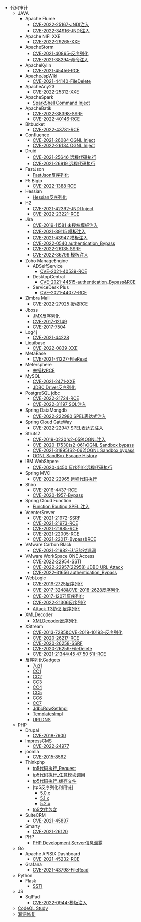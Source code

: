 - 代码审计
  - JAVA
    - Apache Flume
      - [CVE-2022-25167-JNDI注入](./Java/Apache%20Flume/CVE-2022-25167/CVE-2022-25167.md)
      - [CVE-2022-34916-JNDI注入](./Java/Apache%20Flume/CVE-2022-34916/CVE-2022-34916.md)
    - Apache NIFI XXE
      - [CVE-2022-29265-XXE](./Java/Apache%20Nifi/CVE-2022-29265/CVE-2022-29265.md)
    - ApacheStorm
      - [CVE-2021-40865-反序列化](./Java/ApacheStorm/CVE-2021-40865/CVE-2021-40865.md)
      - [CVE-2021-38294-命令注入](./Java/ApacheStorm/CVE-2021-38294/CVE-2021-38294.md)
    - ApacheKylin
      - [CVE-2021-45456-RCE](./Java/ApacheKylin/CVE-2021-45456/CVE-2021-45456.md)
    - ApacheJspWiki
      - [CVE-2021-44140-FileDelete](./Java/ApacheJspWiki/CVE-2021-44140/CVE-2021-44140.md)
    - ApacheAny23
      - [CVE-2022-25312-XXE](./Java/ApacheAny23/CVE-2022-25312/CVE-2022-25312.md)
    - ApacheSpark
      - [SparkShell Command Inject](./Java/ApacheSpark/SparkShell%20Commd%20Inject/SparkShell%20Commd%20Inject.md)
    - ApacheBatik
      - [CVE-2022-38398-SSRF](./Java/Apache%20Batik/CVE-2022-38398/CVE-2022-38398.md)
      - [CVE-2022-40146-RCE](./Java/Apache%20Batik/CVE-2022-40146/CVE-2022-40146.md)
    - Bitbucket 
      - [CVE-2022-43781-RCE](./Java/Bitbucket/CVE-2022%E2%80%9343781/CVE-2022%E2%80%9343781.md)
    - Confluence
      - [CVE-2021-26084 OGNL Inject](./Java/Confluence/CVE-2021-26084/CVE-2021-26084.md)
      - [CVE-2022-26134 OGNL Inject](./Java/Confluence/CVE-2022-26134/CVE-2022-26134.md)
    - Druid
      - [CVE-2021-25646 远程代码执行](./Java/ApacheDruid/CVE-2021-25646/CVE-2021-25646.md)
      - [CVE-2021-26919 远程代码执行](./Java/ApacheDruid/CVE-2021-26919/CVE-2021-26919.md)
    - FastJson
      - [FastJson反序列化](./Java/FastJson/FastJson反序列化.md)
    - F5 Bigip
      - [CVE-2022-1388 RCE](./Java/F5%20BigIP/CVE-2022-1388/CVE-2022-1388.md)
    - Hessian
      - [Hessian反序列化](./Java/Hessian/Hessian反序列化/Hessian反序列化.md)
    - H2
      - [CVE-2021-42392-JNDI Inject](./Java/H2/CVE-2021-42392/CVE-2021-42392.md)
      - [CVE-2022-23221-RCE](./Java/H2/CVE-2022-23221/CVE-2022-23221.md)
    - Jira
      - [CVE-2019-11581 未授权模板注入](./Java/Jira/CVE-2019-11581-%E6%9C%AA%E6%8E%88%E6%9D%83SSTI/CVE-2019-11581%20%E6%9C%AA%E6%8E%88%E6%9D%83%E6%A8%A1%E6%9D%BF%E6%B3%A8%E5%85%A5.md)
      - [CVE-2021-39115 模板注入](./Java/jira/CVE-2021-39115-模板注入/CVE-2021-39115-模板注入.md)
      - [CVE-2021-43947 模板注入](./Java/jira/CVE-2021-43947-%E6%A8%A1%E6%9D%BF%E6%B3%A8%E5%85%A5/CVE-2021-43947-%E6%A8%A1%E6%9D%BF%E6%B3%A8%E5%85%A5.md)
      - [CVE-2022-0540 authentication_Bypass](./Java/Jira/CVE-2022-0540-AuthenticationBypass/CVE-2022-0540.md)
      - [CVE-2022-26135 SSRF](./Java/jira/CVE-2022-26135-SSRF/CVE-2022-26135.md)
      - [CVE-2022-36799 模板注入](./Java/Jira/CVE-2022-36799-%E6%A8%A1%E6%9D%BF%E6%B3%A8%E5%85%A5/CVE-2022-36799.md)
    - Zoho ManageEngine 
      - ADSelfService
        - [CVE-2021-40539-RCE](./Java/Zoho%20ManageEngine/ADSelfService/CVE-2021-40539-%E6%9C%AA%E6%8E%88%E6%9D%83%E8%BF%9C%E7%A8%8B%E5%91%BD%E4%BB%A4%E6%89%A7%E8%A1%8C/CVE-2021-40539-%E6%9C%AA%E6%8E%88%E6%9D%83%E8%BF%9C%E7%A8%8B%E5%91%BD%E4%BB%A4%E6%89%A7%E8%A1%8C.md)
      - DesktopCentral
        - [CVE-2021-44515-authentication_Bypass&RCE](./JAVA/Zoho%20ManageEngine/DesktopCentral/CVE-2021-44515/CVE-2021-44515.md)
      - ServiceDesk Plus
        - [CVE-2021-44077-RCE](./Java/Zoho%20ManageEngine/ServiceDesk%20Plus/CVE-2021-44077/CVE-2021-44077-RCE.md)
    - Zimbra Mail
      - [CVE-2022-27925 授权RCE](./Java/Zimbra/CVE-2022-27925/CVE-2022-27925.md)
    - Jboss
      - [JMX反序列化](./Java/Jboss/JMX反序列化/JMX反序列化.md)
      - [CVE-2017-12149](./Java/Jboss/CVE-2017-12149%E5%8F%8D%E5%BA%8F%E5%88%97%E5%8C%96/CVE-2017-12149.md)
      - [CVE-2017-7504](./Java/Jboss/CVE-2017-7504%E5%8F%8D%E5%BA%8F%E5%88%97%E5%8C%96/CVE-2017-7504.md)
    - Log4j
      - [CVE-2021-44228](./Java/Log4j/CVE-2021-44228-%E8%BF%9C%E7%A8%8B%E4%BB%A3%E7%A0%81%E6%89%A7%E8%A1%8C/CVE-2021-44228-%E8%BF%9C%E7%A8%8B%E4%BB%A3%E7%A0%81%E6%89%A7%E8%A1%8C.md)
    - Liquibase
      - [CVE-2022-0839-XXE](./Java/Liquibase/CVE-2022-0839/CVE-2022-0839.md)
    - MetaBase
      - [CVE-2021-41227-FileRead](./Java/MetaBase/CVE-2021-41227-%E4%BB%BB%E6%84%8F%E6%96%87%E4%BB%B6%E8%AF%BB%E5%8F%96/CVE-2021-41277-%E4%BB%BB%E6%84%8F%E6%96%87%E4%BB%B6%E8%AF%BB%E5%8F%96.md)
    - Metersphere
      - [未授权RCE](./Java/Metersphere/远程代码执行/Metersphere%20远程代码执行.md)
    - MySQL
      - [CVE-2021-2471-XXE](./Java/Mysql/CVE-2021-2471/CVE-2021-2471.md)
      - [JDBC Driver反序列化](./Java/Mysql/Mysql反序列化/Mysql%20JDBC%20反序列化.md)
    - PostgreSQL jdbc
      - [CVE-2022-21724-RCE](./Java/PosetgreSQL/CVE-2022-21724/CVE-2022-21724.md)
      - [CVE-2022-31197 SQL注入](./Java/PosetgreSQL/CVE-2022-31197/CVE-2022-31197.md)
    - Spring DataMongdb
      - [CVE-2022-222980 SPEL表达式注入](./Java/SpringDataMongodb/CVE-2022-22980/CVE-2022-22980.md)
    - Spring Cloud GateWay
      - [CVE-2022-22947 SPEL表达式注入](./Java/Spring%20Cloud%20GateWay/CVE-2022-22947/CVE-2022-22947.md)
    - Struts2
      - [CVE-2019-0230(s2-059)OGNL注入](./Java/Struts2/CVE-2019-0230(s2-059)/cve-2019-0230(s2-059).md)
      - [CVE-2020-17530(s2-061)OGNL Sandbox bypass](./Java/Struts2/CVE-2020-17530(s2-061)/CVE-2020-17530(s2-061).md)
      - [CVE-2021-31895(S2-062)OGNL Sandbox bypass](./Java/Struts2/CVE-2021-31805(s2-062)/CVE-2021-31805(s2-062).md)
      - [OGNL SandBox Escape History](./Java/Struts2/Ognl%E6%B2%99%E7%9B%92%E9%80%83%E9%80%B8/Ognl%E6%B2%99%E7%9B%92%E9%80%83%E9%80%B8.md)
    - IBM WebShpere
      - [CVE-2020-4450 反序列化远程代码执行](./Java/IBM%20WebSphere/CVE-2020-4450/CVE-2020-4450.md)
    - Spring MVC
      - [CVE-2022-22965 远程代码执行](./Java/SpringFramework/CVE-2022-22965/CVE-2022-22965.md)
    - Shiro
      - [CVE-2016-4437-RCE](./Java/shiro/Shiro1.2.4-CVE-2016-4437.md)
      - [CVE-2020-1957-Bypass](./Java/shiro/Shiro-CVE-2020-1957.md)
    - Spring Cloud Function
      - [Function Routing SPEL 注入](./Java/SpringCloudFunction/Function%20Routing%20SPEL%20Inject/SpelInject.md)
    - VcenterSrever
      - [CVE-2021-21972-SSRF](./JAVA/Vcenter/CVE-2021-21972/CVE-2021-21972.md)
      - [CVE-2021-21973-RCE](./Java/Vcenter/CVE-2021-21973/CVE-2021-21973.md)
      - [CVE-2021-21985-RCE](./Java/Vcenter/CVE-2021-21985/CVE-2021-21985.md)
      - [CVE-2021-22005-RCE](./Java/Vcenter/CVE-2021-22005/CVE-2021-22005.md)
      - [CVE-2021-22017-Bypass&RCE](./Java/Vcenter/CVE-2021-22017/CVE-2021-22017.md)
    - VMware Carbon Black
      - [CVE-2021-21982-认证绕过漏洞](./Java/VMware%20Carbon%20Black/CVE-2021-21982/CVE-2021-21982.md)
    - VMware WorkSpace ONE Access
      - [CVE-2022-22954-SSTI](./Java/VMware%20Workspace%20One%20Acess/CVE-2022-22954/CVE-2022-22954.md)
      - [CVE-2022-22957(22958) JDBC URL Attack](./Java/VMware%20Workspace%20One%20Acess/CVE-2022-22957(22958)/CVE-2022-22957(22958).md)
      - [CVE-2022–31656 authentication_Bypass](./Java/VMware%20Workspace%20One%20Acess/CVE-2022%E2%80%9331656/CVE-2022%E2%80%9331656.md)
    - WebLogic
      - [CVE-2019-2725反序列化](./Java/Weblogic/CVE-2019-2725%E5%8F%8D%E5%BA%8F%E5%88%97%E5%8C%96/CVE-2019-2725-%E5%8F%8D%E5%BA%8F%E5%88%97%E5%8C%96.md)
      - [CVE-2017-3248&CVE-2018-2628反序列化](./Java/Weblogic/CVE-2017-3248%26CVE-2018-2628%E5%8F%8D%E5%BA%8F%E5%88%97%E5%8C%96/CVE-2017-3248%26CVE-2018-2628-%E5%8F%8D%E5%BA%8F%E5%88%97%E5%8C%96.md)
      - [CVE-2017-12071反序列化](./Java/Weblogic/CVE-2017-12071%E5%8F%8D%E5%BA%8F%E5%88%97%E5%8C%96/CVE-2017-12071-%E5%8F%8D%E5%BA%8F%E5%88%97%E5%8C%96.md)
      - [CVE-2022-21306反序列化](./Java/Weblogic/CVE-2022-21306%E5%8F%8D%E5%BA%8F%E5%88%97%E5%8C%96/CVE-2022-21306%20%E5%8F%8D%E5%BA%8F%E5%88%97%E5%8C%96.md)
      - [Attack T3协议 反序列化](./Java/Weblogic/Attack%20T3协议%20反序列化/Attack%20T3协议%20反序列化Attack%20T3协议%20反序列化.md)
    - XMLDecoder
      - [XMLDecoder反序列化](./Java/XMLDecoder/XMLDecoder%E5%8F%8D%E5%BA%8F%E5%88%97%E5%8C%96.md)
    - XStream
      - [CVE-2013-7285&CVE-2019-10193-反序列化](./Java/XStream/CVE-2013-7285%26CVE-2019-10193-%E5%8F%8D%E5%BA%8F%E5%88%97%E5%8C%96/Xstream-CVE-2013-7285反序列化.md)
      - [CVE-2020-26217-RCE](./Java/XStream/CVE-2020-26217-%E8%BF%9C%E7%A8%8B%E4%BB%A3%E7%A0%81%E6%89%A7%E8%A1%8C/CVE-2020-26217-%E8%BF%9C%E7%A8%8B%E4%BB%A3%E7%A0%81%E6%89%A7%E8%A1%8C.md)
      - [CVE-2020-26258-SSRF](./Java/XStream/CVE-2020-26258-SSRF/CVE-2020-26258-SSRF.md)
      - [CVE-2020-26259-FileDelete](./Java/XStream/CVE-2020-26259-%E4%BB%BB%E6%84%8F%E6%96%87%E4%BB%B6%E5%88%A0%E9%99%A4/CVE-2020-26259-%E4%BB%BB%E6%84%8F%E6%96%87%E4%BB%B6%E5%88%A0%E9%99%A4.md)
      - [CVE-2021-21344(45 47 50 51)-RCE](./Java/XStream/cve-CVE-2021-21344(45%2047%2050%2051)-远程代码执行/CVE-2021-21344-远程代码执行.md)
    - 反序列化Gadgets
      - [7u21](./Java/Gadgets/7u21/7u21.md)
      - [CC1](./Java/Gadgets/CC1/CC1.md)
      - [CC2](./Java/Gadgets/CC2/CC2.md)
      - [CC3](./Java/Gadgets/CC2/CC3.md)
      - [CC4](./Java/Gadgets/CC2/CC4.md)
      - [CC5](./Java/Gadgets/CC2/CC5.md)
      - [CC6](./Java/Gadgets/CC2/CC6.md)
      - [CC7](./Java/Gadgets/CC2/CC7.md)
      - [JdbcRowSetImpl](./Java/Gadgets/JdbcRowSetImpl/JdbcRowSetImpl.md)
      - [TemplatesImpl](./Java/Gadgets/TemplatesImpl/TemplatesImpl.md)
      - [URLDNS](./Java/Gadgets/URLDNS/URLDNS.md)
  - PHP
    - Drupal
      - [CVE-2018-7600](./php/Drupal/CVE-2018-7600.md)
    - ImpressCMS
      - [CVE-2022-24977](./php/ImpressCMS/CVE-2022-24977/CVE-2022-24977.md)
    - joomla
      - [CVE-2015-8562](./php/joomla/CVE-2015-8562-%E5%8F%8D%E5%BA%8F%E5%88%97%E5%8C%96.md)
    - Thinkphp
      - [tp5代码执行_Request](./php/thinkphp/tp5%E4%BB%A3%E7%A0%81%E6%89%A7%E8%A1%8C_Request/tp5_request.md)
      - [tp5代码执行_任意模块调用](./php/thinkphp/tp5%E4%BB%A3%E7%A0%81%E6%89%A7%E8%A1%8C_%E4%BB%BB%E6%84%8F%E6%A8%A1%E5%9D%97%E8%B0%83%E7%94%A8/tp5_callanyfuc.md)
      - [tp5代码执行_缓存文件](./php/thinkphp/tp5代码执行_缓存文件/tp5_remote_code.md)
      - [tp5反序列化利用链]
        - [5.0.x](./php/thinkphp/tp5%E5%8F%8D%E5%BA%8F%E5%88%97%E5%8C%96%E5%88%A9%E7%94%A8%E9%93%BE/tp5.0.x.md)
        - [5.1.x](./php/thinkphp/tp5%E5%8F%8D%E5%BA%8F%E5%88%97%E5%8C%96%E5%88%A9%E7%94%A8%E9%93%BE/tp5.1.x.md)
        - [5.2.x](./php/thinkphp/tp5%E5%8F%8D%E5%BA%8F%E5%88%97%E5%8C%96%E5%88%A9%E7%94%A8%E9%93%BE/tp5.2.x.md)
      - [tp5文件包含](./php/thinkphp/tp5文件包含/tp5.md)
    - SuiteCRM
      - [CVE-2021-45897](./php/SuiteCRM/CVE-2021-45897/CVE-2021-45897.md)
    - Smarty
      - [CVE-2021-26120](./php/Smarty/CVE-2021-26120/CVE-2021-26120.md)
    -  PHP
       -  [ PHP Development Server信息泄露](./php/PHP/PHP%20Development%20Server信息泄露/PHP%20Development%20Server信息泄露.md)
  - Go
    - Apache APISIX Dashboard
      - [CVE-2021-45232-RCE](./Go/Apache%20APISIX%20Dashboard/CVE-2021-45232%20%E8%BF%9C%E7%A8%8B%E4%BB%A3%E7%A0%81%E6%89%A7%E8%A1%8C/CVE-2021-45232%E8%BF%9C%E7%A8%8B%E4%BB%A3%E7%A0%81%E6%89%A7%E8%A1%8C.md)
    - Grafana
      - [CVE-2021-43798-FileRead](./Go/Grafana/CVE-2021-43798-%E4%BB%BB%E6%84%8F%E6%96%87%E4%BB%B6%E8%AF%BB%E5%8F%96/CVE-2021-43798-%E4%BB%BB%E6%84%8F%E6%96%87%E4%BB%B6%E8%AF%BB%E5%8F%96.md)
  - Python
    - Flask
      - [SSTI](./python/Flask/Flask.md)
  - JS
    - SqlPad
      - [CVE-2022-0944-模板注入](./Js/Sqlpad/CVE-2022-0944/CVE-2022-0944.md)
  - [CodeQL Study](./CodeQL/CodeQL.md)
  - [漏洞修复](./漏洞修复/Readme.md)